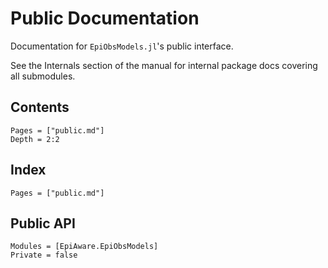 # Public Documentation

Documentation for `EpiObsModels.jl`'s public interface.

See the Internals section of the manual for internal package docs covering all submodules.

## Contents

```@contents
Pages = ["public.md"]
Depth = 2:2
```

## Index

```@index
Pages = ["public.md"]
```

## Public API

```@autodocs
Modules = [EpiAware.EpiObsModels]
Private = false
```
